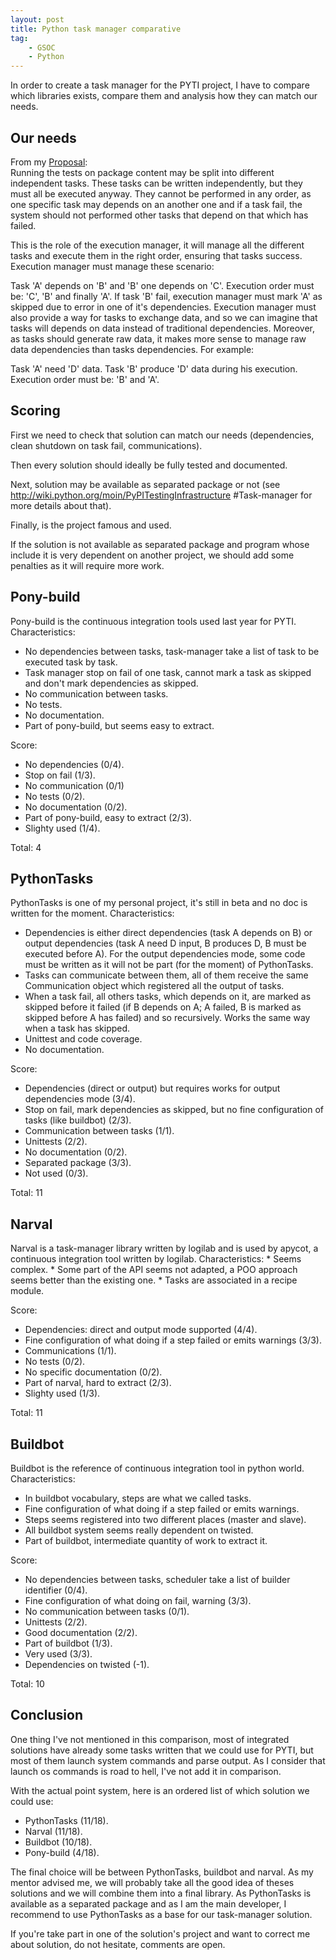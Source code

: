 ```yaml
---
layout: post
title: Python task manager comparative
tag:
    - GSOC
    - Python
---
```


In order to create a task manager for the PYTI project, I have to compare which libraries exists, compare them and analysis how they can match our needs.

Our needs
---------

From my [Proposal](http://www.google-melange.com/gsoc/proposal/review/google/gsoc2011/lothiraldan/1):  
Running the tests on package content may be split into different independent tasks. These tasks can be written independently, but they must all be executed anyway. They cannot be performed in any order, as one specific task may depends on an another one and if a task fail, the system should not performed other tasks that depend on that which has failed.

This is the role of the execution manager, it will manage all the different tasks and execute them in the right order, ensuring that tasks success. Execution manager must manage these scenario:

Task 'A' depends on 'B' and 'B' one depends on 'C'. Execution order must be: 'C', 'B' and finally 'A'. If task 'B' fail, execution manager must mark 'A' as skipped due to error in one of it's dependencies. Execution manager must also provide a way for tasks to exchange data, and so we can imagine that tasks will depends on data instead of traditional dependencies. Moreover, as tasks should generate raw data, it makes more sense to manage raw data dependencies than tasks dependencies. For example:

Task 'A' need 'D' data. Task 'B' produce 'D' data during his execution. Execution order must be: 'B' and 'A'.

Scoring
-------

First we need to check that solution can match our needs (dependencies, clean shutdown on task fail, communications).

Then every solution should ideally be fully tested and documented.

Next, solution may be available as separated package or not (see <http://wiki.python.org/moin/PyPITestingInfrastructure> \#Task-manager for more details about that).

Finally, is the project famous and used.

If the solution is not available as separated package and program whose include it is very dependent on another project, we should add some penalties as it will require more work.

Pony-build
----------

Pony-build is the continuous integration tools used last year for PYTI. Characteristics:

-   No dependencies between tasks, task-manager take a list of task to be executed task by task.
-   Task manager stop on fail of one task, cannot mark a task as skipped and don't mark dependencies as skipped.
-   No communication between tasks.
-   No tests.
-   No documentation.
-   Part of pony-build, but seems easy to extract.

Score:

-   No dependencies (0/4).
-   Stop on fail (1/3).
-   No communication (0/1)
-   No tests (0/2).
-   No documentation (0/2).
-   Part of pony-build, easy to extract (2/3).
-   Slighty used (1/4).

Total: 4

PythonTasks
-----------

PythonTasks is one of my personal project, it's still in beta and no doc is written for the moment. Characteristics:

-   Dependencies is either direct dependencies (task A depends on B) or output dependencies (task A need D input, B produces D, B must be executed before A). For the output dependencies mode, some code must be written as it will not be part (for the moment) of PythonTasks.
-   Tasks can communicate between them, all of them receive the same Communication object which registered all the output of tasks.
-   When a task fail, all others tasks, which depends on it, are marked as skipped before it failed (if B depends on A; A failed, B is marked as skipped before A has failed) and so recursively. Works the same way when a task has skipped.
-   Unittest and code coverage.
-   No documentation.

Score:

-   Dependencies (direct or output) but requires works for output dependencies mode (3/4).
-   Stop on fail, mark dependencies as skipped, but no fine configuration of tasks (like buildbot) (2/3).
-   Communication between tasks (1/1).
-   Unittests (2/2).
-   No documentation (0/2).
-   Separated package (3/3).
-   Not used (0/3).

Total: 11

Narval
------

Narval is a task-manager library written by logilab and is used by apycot, a continuous integration tool written by logilab. Characteristics: \* Seems complex. \* Some part of the API seems not adapted, a POO approach seems better than the existing one. \* Tasks are associated in a recipe module.

Score:

-   Dependencies: direct and output mode supported (4/4).
-   Fine configuration of what doing if a step failed or emits warnings (3/3).
-   Communications (1/1).
-   No tests (0/2).
-   No specific documentation (0/2).
-   Part of narval, hard to extract (2/3).
-   Slighty used (1/3).

Total: 11

Buildbot
--------

Buildbot is the reference of continuous integration tool in python world. Characteristics:

-   In buildbot vocabulary, steps are what we called tasks.
-   Fine configuration of what doing if a step failed or emits warnings.
-   Steps seems registered into two different places (master and slave).
-   All buildbot system seems really dependent on twisted.
-   Part of buildbot, intermediate quantity of work to extract it.

Score:

-   No dependencies between tasks, scheduler take a list of builder identifier (0/4).
-   Fine configuration of what doing on fail, warning (3/3).
-   No communication between tasks (0/1).
-   Unittests (2/2).
-   Good documentation (2/2).
-   Part of buildbot (1/3).
-   Very used (3/3).
-   Dependencies on twisted (-1).

Total: 10

Conclusion
----------

One thing I've not mentioned in this comparison, most of integrated solutions have already some tasks written that we could use for PYTI, but most of them launch system commands and parse output. As I consider that launch os commands is road to hell, I've not add it in comparison.

With the actual point system, here is an ordered list of which solution we could use:

-   PythonTasks (11/18).
-   Narval (11/18).
-   Buildbot (10/18).
-   Pony-build (4/18).

The final choice will be between PythonTasks, buildbot and narval. As my mentor advised me, we will probably take all the good idea of theses solutions and we will combine them into a final library. As PythonTasks is available as a separated package and as I am the main developer, I recommend to use PythonTasks as a base for our task-manager solution.

If you're take part in one of the solution's project and want to correct me about solution, do not hesitate, comments are open.
